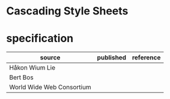 # Cascading Style Sheets
# specification
| source | published         | reference
| ------ | ----------------- | ---------
| Håkon Wium Lie 
| Bert Bos
| World Wide Web Consortium 


